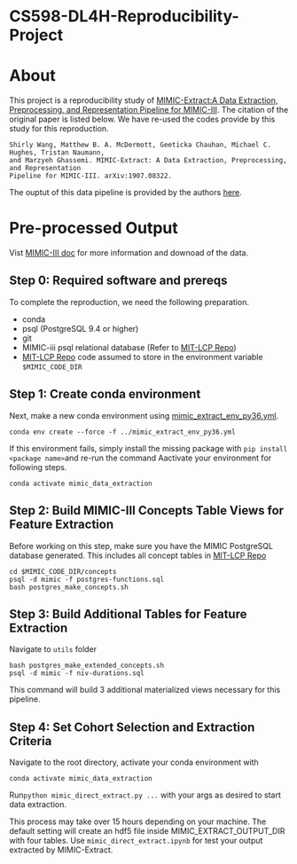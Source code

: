 # CS598-DL4H-Reproducibility-Project

# About

This project is a reproducibility study of [MIMIC-Extract:A Data Extraction, Preprocessing, and Representation Pipeline for MIMIC-III](https://github.com/mz4987/MIMIC_Extract). The citation of the original paper is listed below. We have re-used the codes provide by this study for this reproduction.

```
Shirly Wang, Matthew B. A. McDermott, Geeticka Chauhan, Michael C. Hughes, Tristan Naumann, 
and Marzyeh Ghassemi. MIMIC-Extract: A Data Extraction, Preprocessing, and Representation 
Pipeline for MIMIC-III. arXiv:1907.08322. 
```
The ouptut of this data pipeline is provided by the authors [here](https://console.cloud.google.com/storage/browser/mimic_extract).

# Pre-processed Output
Vist [MIMIC-III doc](https://mimic.mit.edu/docs/gettingstarted/) for more information and downoad of the data.

## Step 0: Required software and prereqs

To complete the reproduction, we need the following preparation. 

* conda
* psql (PostgreSQL 9.4 or higher)
* git
* MIMIC-iii psql relational database (Refer to [MIT-LCP Repo](https://github.com/MIT-LCP/mimic-code))
* [MIT-LCP Repo](https://github.com/MIT-LCP/mimic-code) code assumed to store in the environment variable `$MIMIC_CODE_DIR`

## Step 1: Create conda environment

Next, make a new conda environment using [mimic_extract_env_py36.yml](../mimic_extract_env_py36.yml).

```
conda env create --force -f ../mimic_extract_env_py36.yml
```
If this environment fails, simply install the missing package with `pip install <package name>`and re-run the command 
Aactivate your environment for following steps.

```
conda activate mimic_data_extraction
```

## Step 2: Build MIMIC-III Concepts Table Views for Feature Extraction

Before working on this step, make sure you have the MIMIC PostgreSQL database generated. This includes all concept tables in [MIT-LCP Repo](https://github.com/MIT-LCP/mimic-code) 

```
cd $MIMIC_CODE_DIR/concepts
psql -d mimic -f postgres-functions.sql
bash postgres_make_concepts.sh
```

## Step 3: Build Additional Tables for Feature Extraction 

Navigate to `utils` folder
```
bash postgres_make_extended_concepts.sh
psql -d mimic -f niv-durations.sql
```
This command will build 3 additional materialized views necessary for this pipeline. 

## Step 4: Set Cohort Selection and Extraction Criteria

Navigate to the root directory, activate your conda environment with
```
conda activate mimic_data_extraction
```
Run`python mimic_direct_extract.py ...` with your args as desired to start data extraction.

This process may take over 15 hours depending on your machine. The default setting will create an hdf5 file inside MIMIC_EXTRACT_OUTPUT_DIR with four tables.
Use `mimic_direct_extract.ipynb` for test your output extracted by MIMIC-Extract.
